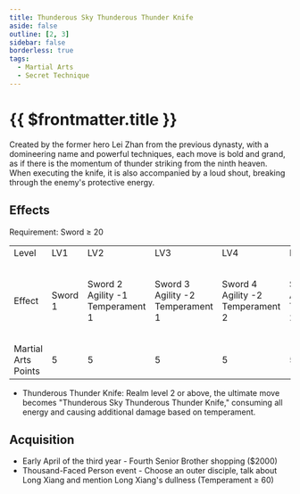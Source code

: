 ```yaml
---
title: Thunderous Sky Thunderous Thunder Knife
aside: false
outline: [2, 3]
sidebar: false
borderless: true
tags:
  - Martial Arts
  - Secret Technique
---
```


# {{ $frontmatter.title }}

<div style="max-width:822px">
<BookItemIcon :size="`medium`" :needLink="false" :no="2000" :style="'float: right;'"></BookItemIcon>
Created by the former hero Lei Zhan from the previous dynasty, with a domineering name and powerful techniques, each move is bold and grand, as if there is the momentum of thunder striking from the ninth heaven. When executing the knife, it is also accompanied by a loud shout, breaking through the enemy's protective energy.
<br clear="all" />
</div>

## Effects

Requirement: Sword ≥ 20

<table>
    <tr>
        <td>Level</td>
        <td>LV1</td>
        <td>LV2</td>
        <td>LV3</td>
        <td>LV4</td>
        <td>LV5</td>
        <td>LV6</td>
        <td>LV7</td>
        <td>LV8</td>
        <td>LV9</td>
        <td>LV10</td>
    </tr>
    <tr>
        <td>Effect</td>
        <td>Sword 1<br></td>
        <td>Sword 2<br>Agility -1<br>Temperament 1</td>
        <td>Sword 3<br>Agility -2<br>Temperament 1</td>
        <td>Sword 4<br>Agility -2<br>Temperament 2</td>
        <td>Sword 5<br>Agility -2<br>Temperament 2</td>
        <td>Sword 6<br>Agility -3<br>Temperament 3</td>
        <td>Sword 7<br>Agility -3<br>Temperament 3</td>
        <td>Sword 8<br>Agility -4<br>Temperament 4</td>
        <td>Sword 9<br>Agility -4<br>Temperament 4</td>
        <td>Sword 10<br>Agility -5<br>Temperament 5<br>Thunderous Thunder Knife</td>
    </tr>
    <tr>
        <td>Martial Arts Points</td>
        <td>5</td>
        <td>5</td>
        <td>5</td>
        <td>5</td>
        <td>5</td>
        <td>5</td>
        <td>5</td>
        <td>5</td>
        <td>5</td>
        <td>5 (50)</td>
    </tr>
</table>

- Thunderous Thunder Knife: Realm level 2 or above, the ultimate move becomes "Thunderous Sky Thunderous Thunder Knife," consuming all energy and causing additional damage based on temperament.

## Acquisition

- Early April of the third year - Fourth Senior Brother shopping ($2000)
- Thousand-Faced Person event - Choose an outer disciple, talk about Long Xiang and mention Long Xiang's dullness (Temperament ≥ 60)
